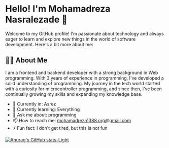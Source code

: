 # Hello! I'm Mohamadreza Nasralezade 👋

Welcome to my GitHub profile! I'm passionate about technology and always eager to learn and explore new things in the world of software development. Here's a bit more about me:

## 🧑‍💻 About Me

I am a frontend and backend developer with a strong background in Web programming. With 3 years of experience in programming, I've developed a solid understanding of programming. My journey in the tech world started with a curiosity for microcontroller programming, and since then, I've been continually growing my skills and expanding my knowledge base.

- 🔭 Currently in: Asrez
- 🌱 Currently learning: Everything
- 💬 Ask me about: programming
- 📫 How to reach me: mohamadreza1388.org@gmail.com
- ⚡ Fun fact: I don't get tired, but this is not fun

[![Anurag's GitHub stats-Light](https://github-readme-stats.vercel.app/api?username=tikrack&show_icons=true&theme=tokyonight)](https://github.com/anuraghazra/github-readme-stats#gh-light-mode-only)

